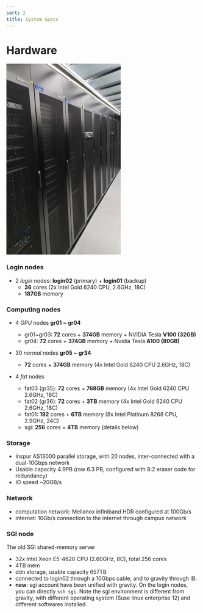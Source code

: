 ```yaml
---
sort: 2
title: System Specs
---
```

# Hardware
<img src="./images/hardware.jpg" width = "300" height = "500" div align=center />

### Login nodes

- 2 *login* nodes: **login02** (primary) + **login01** (backup)
  - **36** cores (2x Intel Gold 6240 CPU, 2.6GHz, 18C) 
  - **187GB** memory

### Computing nodes

- 4 *GPU* nodes **gr01 ~ gr04**
  - gr01~gr03: **72** cores + **374GB** memory + NVIDIA Tesla **V100 (32GB)**
  - gr04: **72** cores + **374GB** memory + Nvidia Tesla **A100 (80GB)**

- 30 *normal* nodes **gr05 ~ gr34**
  - **72** cores + **374GB** memory (4x Intel Gold 6240 CPU 2.6GHz, 18C)

- 4 *fat* nodes
  - fat03 (gr35): **72** cores + **768GB** memory (4x Intel Gold 6240 CPU 2.6GHz, 18C)
  - fat02 (gr36): **72** cores + **3TB** memory (4x Intel Gold 6240 CPU 2.6GHz, 18C)
  - fat01: **192** cores + **6TB** memory (8x Intel Platinum 8268 CPU, 2.9GHz, 24C)
  - sgi: **256** cores + **4TB** memory (details below)

### Storage

- Inspur AS13000 parallel storage, with 20 nodes, inter-connected with a dual-10Gbps network
- Usable capacity 4.9PB (raw 6.3 PB, configured with 8:2 eraser code for redundancy)
- IO speed ~20GB/s

### Network

- computation network: Mellanox infiniband HDR configured at 100Gb/s
- internet: 10Gb/s connection to the internet through campus network


### SGI node 

The old SGI shared-memory server 

  - 32x Intel Xeon E5-4620 CPU (2.60GHz, 8C), total 256 cores
  - 4TB mem
  - ddn storage, usable capacity 657TB
  - connected to login02 through a 10Gbps cable, and to gravity through IB.
  - **new**: sgi account have been unified with gravity. On the login nodes, you can directly `ssh sgi`. Note the sgi environment is different from gravity, with different operating system (Suse linux enterprise 12) and different softwares installed.
